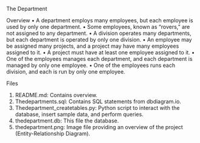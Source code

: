 The Department



Overview
•	A department employs many employees, but each employee is used by only one department.
•	Some employees, known as “rovers,” are not assigned to any department.
•	A division operates many departments, but each department is operated by only one division.
•	An employee may be assigned many projects, and a project may have many employees assigned to it.
•	A project must have at least one employee assigned to it.
•	One of the employees manages each department, and each department is managed by only one employee.
•	One of the employees runs each division, and each is run by only one employee.

Files
1.	README.md: Contains overview.
2.	Thedepartments.sql: Contains SQL statements from dbdiagram.io.
3.	Thedepartment_createtables.py: Python script to interact with the database, insert sample data, and perform queries.
4.	thedepartment.db: This file the database.
5.	thedepartment.png: Image file providing an overview of the project (Entity-Relationship Diagram).
